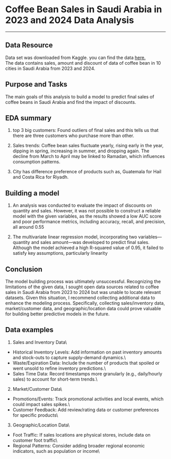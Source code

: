 # Coffee Bean Sales in Saudi Arabia in 2023 and 2024 Data Analysis ##
----------------------------------------------
## Data Resource
Data set was downloaded from Kaggle. you can find the data [here.](https://www.kaggle.com/datasets/halaturkialotaibi/coffee-bean-sales-dataset)\
The data contains sales, amount and discount of data of coffee bean in 10 cities in Saudi Arabia from 2023 and 2024.

## Purpose and Tasks
The main goals of this analysis to build a model to predict final sales of coffee beans in Saudi Arabia and find the impact of discounts.

## EDA summary
1. top 3 big customers: Found outliers of final sales
and this tells us that there are
three customers who purchase
more than other.

2. Sales trends: Coffee bean sales fluctuate yearly,
rising early in the year, dipping in
spring, increasing in summer, and
dropping again. The decline from
March to April may be linked to
Ramadan, which influences
consumption patterns.

4. City has difference preference
of products such as, Guatemala
for Hail and Costa Rica for
Riyadh.


## Building a model

1. An analysis was conducted to
evaluate the impact of discounts
on quantity and sales. However, it
was not possible to construct a
reliable model with the given
variables, as the results showed
a low AUC score and poor
performance metrics, including
accuracy, recall, and precision, all
around 0.55

2. The multivariate linear regression
model, incorporating two
variables—quantity and sales
amount—was developed to
predict final sales. Although the
model achieved a high R-squared
value of 0.95, it failed to satisfy
key assumptions, particularly
linearity


## Conclusion
The model building process was ultimately unsuccessful. Recognizing the limitations of the given data, I sought open data sources related to coffee sales in Saudi Arabia from 2023 to 2024 but was unable to locate relevant datasets. Given this situation, I recommend collecting additional data to enhance the modeling process. Specifically, collecting sales/inventory data, market/customer data, and geographic/location data could prove valuable for building better predictive models in the future.

## Data examples
1. Sales and Inventory Data\
- Historical Inventory Levels: Add information on past inventory amounts and stock-outs to capture supply-demand dynamics.\
- Waste/Expiration Data: Include the number of products that spoiled or went unsold to refine inventory predictions.\
- Sales Time Data: Record timestamps more granularly (e.g., daily/hourly sales) to account for short-term trends.\

2. Market/Customer Data\
- Promotions/Events: Track promotional activities and local events, which could impact sales spikes.\
- Customer Feedback: Add review/rating data or customer preferences for specific products\

3. Geographic/Location Data\
- Foot Traffic: If sales locations are physical stores, include data on customer foot traffic\
- Regional Patterns: Consider adding broader regional economic indicators, such as population or income\


